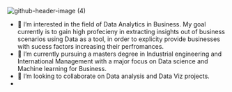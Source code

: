 ![github-header-image (4)](https://github.com/srikar-mulgund97/srikar-mulgund97/assets/132211845/957f8d75-2eb9-40ae-b72d-185c9b1e6871)




- 👀 I’m interested in the field of Data Analytics in Business. My goal currently is to gain high profecieny in extracting insights out of business scenarios using Data as a tool, in order to explicity provide businesses with sucess factors increasing their perfromances.   
- 🌱 I’m currently pursuing a masters degree in Industrial engineering and International Management with a major focus on Data science and Machine learning for Business.  
- 💞️ I’m looking to collaborate on Data analysis and Data Viz projects.
- 

<!---
srikar-mulgund97/srikar-mulgund97 is a ✨ special ✨ repository because its `README.md` (this file) appears on your GitHub profile.
You can click the Preview link to take a look at your changes.
--->
